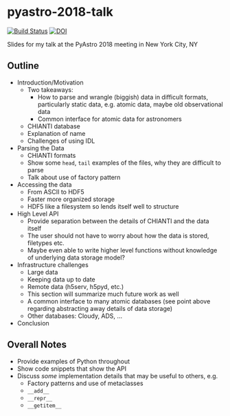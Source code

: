 # pyastro-2018-talk
[![Build Status](https://travis-ci.org/wtbarnes/pyastro-2018-talk.svg?branch=master)](https://travis-ci.org/wtbarnes/pyastro-2018-talk)
[![DOI](https://zenodo.org/badge/DOI/10.5281/zenodo.1249002.svg)](https://doi.org/10.5281/zenodo.1249002)

Slides for my talk at the PyAstro 2018 meeting in New York City, NY

## Outline
* Introduction/Motivation
  * Two takeaways:
    * How to parse and wrangle (biggish) data in difficult formats, particularly static data, e.g. atomic data, maybe old observational data
    * Common interface for atomic data for astronomers
  * CHIANTI database
  * Explanation of name
  * Challenges of using IDL
* Parsing the Data
  * CHIANTI formats
  * Show some `head`, `tail` examples of the files, why they are difficult to parse
  * Talk about use of factory pattern
* Accessing the data
  * From ASCII to HDF5
  * Faster more organized storage
  * HDF5 like a filesystem so lends itself well to structure
* High Level API
  * Provide separation between the details of CHIANTI and the data itself
  * The user should not have to worry about how the data is stored, filetypes etc.
  * Maybe even able to write higher level functions without knowledge of underlying data storage model?
* Infrastructure challenges
  * Large data
  * Keeping data up to date
  * Remote data (h5serv, h5pyd, etc.)
  * This section will summarize much future work as well
  * A common interface to many atomic databases (see point above regarding abstracting away details of data storage)
  * Other databases: Cloudy, ADS, ...
* Conclusion

## Overall Notes
* Provide examples of Python throughout
* Show code snippets that show the API
* Discuss *some* implementation details that may be useful to others, e.g.
  * Factory patterns and use of metaclasses
  * `__add__`
  * `__repr__`
  * `__getitem__`